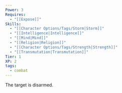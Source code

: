 ```yaml
---
Power: 3
Requires:
  - "[[Expose]]"
Skills:
  - "[[Character Options/Tags/Storm|Storm]]"
  - "[[Intelligence|Intelligence]]"
  - "[[Mind|Mind]]"
  - "[[Religion|Religion]]"
  - "[[Character Options/Tags/Strength|Strength]]"
  - "[[Transmutation|Transmutation]]"
Tier: 1
XP: 2
tags:
  - combat
---
```


The target is disarmed.